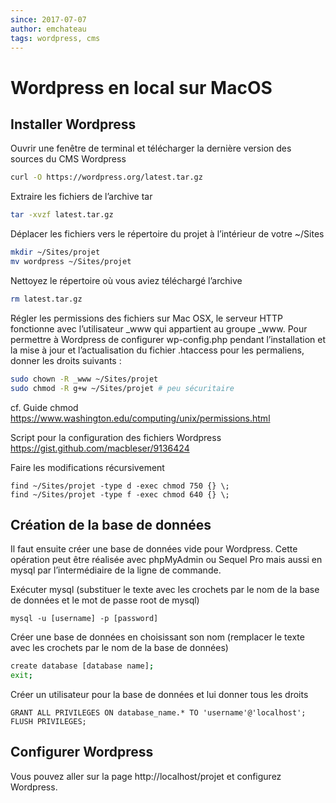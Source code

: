 ```yaml
---
since: 2017-07-07
author: emchateau
tags: wordpress, cms
---
```


# Wordpress en local sur MacOS

## Installer Wordpress

Ouvrir une fenêtre de terminal et télécharger la dernière version des sources du CMS Wordpress

```bash
curl -O https://wordpress.org/latest.tar.gz
```

Extraire les fichiers de l’archive tar

```bash
tar -xvzf latest.tar.gz
```

Déplacer les fichiers vers le répertoire du projet à l’intérieur de votre ~/Sites

```bash
mkdir ~/Sites/projet
mv wordpress ~/Sites/projet
```

Nettoyez le répertoire où vous aviez téléchargé l’archive

```bash
rm latest.tar.gz
```

Régler les permissions des fichiers sur Mac OSX, le serveur HTTP fonctionne avec l’utilisateur _www qui appartient au groupe _www. Pour permettre à Wordpress de configurer wp-config.php pendant l’installation et la mise à jour et l’actualisation du fichier .htaccess pour les permaliens, donner les droits suivants :

```bash
sudo chown -R _www ~/Sites/projet
sudo chmod -R g+w ~/Sites/projet # peu sécuritaire
```

cf. Guide chmod <https://www.washington.edu/computing/unix/permissions.html>

Script pour la configuration des fichiers Wordpress <https://gist.github.com/macbleser/9136424>

Faire les modifications récursivement 

```
find ~/Sites/projet -type d -exec chmod 750 {} \;
find ~/Sites/projet -type f -exec chmod 640 {} \;
```

## Création de la base de données

Il faut ensuite créer une base de données vide pour Wordpress. Cette opération peut être réalisée avec phpMyAdmin ou Sequel Pro mais aussi en mysql par l’intermédiaire de la ligne de commande.

Exécuter mysql (substituer le texte avec les crochets par le nom de la base de données et le mot de passe root de mysql)

```mysql
mysql -u [username] -p [password]
```

Créer une base de données en choisissant son nom (remplacer le texte avec les crochets par le nom de la base de données)

```bash
create database [database name];
exit;
```

Créer un utilisateur pour la base de données et lui donner tous les droits

```mysql
GRANT ALL PRIVILEGES ON database_name.* TO 'username'@'localhost';
FLUSH PRIVILEGES;
```

## Configurer Wordpress

Vous pouvez aller sur la page http://localhost/projet et configurez Wordpress.